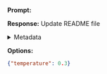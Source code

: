 **Prompt:**



**Response:**
Update README file

<details><summary>Metadata</summary>

- Duration: 1040 ms
- Datetime: 2023-11-02T14:05:07.654798
- Model: gpt-3.5-turbo-0613

</details>

**Options:**
```json
{"temperature": 0.3}
```

